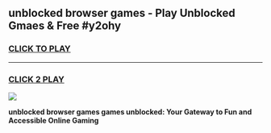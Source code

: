 
## unblocked browser games - Play Unblocked Gmaes & Free #y2ohy
<h3>
<a href="https://news.freeplayer.one?title=unblocked_browser_games&ref=03M">CLICK TO PLAY</a></h3>
<hr>

<h3>
<a href="https://news.freeplayer.one?title=unblocked_browser_games&ref=03M">CLICK 2 PLAY</a>
  
</h3>

<a href="https://news.freeplayer.one?title=unblocked_browser_games&ref=03M"><img src="https://clearcache.store/games.png"></a>


**unblocked browser games games unblocked: Your Gateway to Fun and Accessible Online Gaming**
